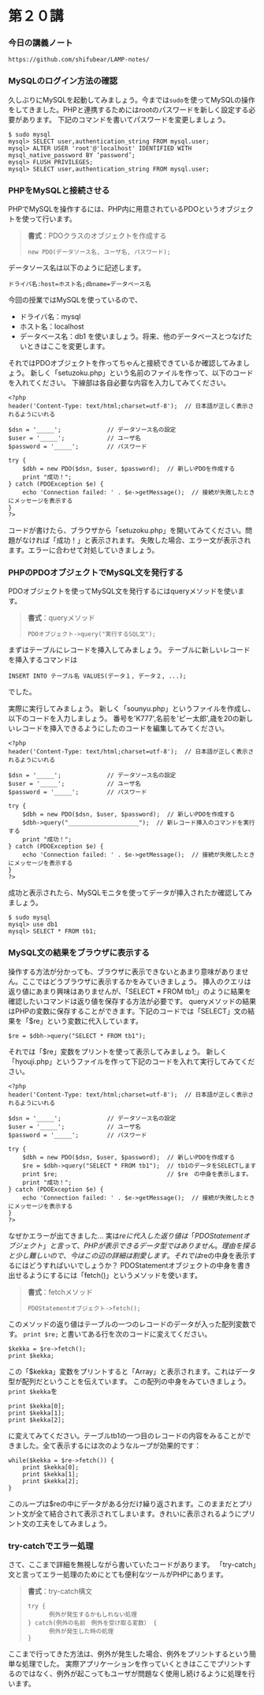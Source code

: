 # 第２０講 

### 今日の講義ノート
    https://github.com/shifubear/LAMP-notes/

### MySQLのログイン方法の確認
久しぶりにMySQLを起動してみましょう。今までは```sudo```を使ってMySQLの操作をしてきました。PHPと連携するためにはrootのパスワードを新しく設定する必要があります。
下記のコマンドを書いてパスワードを変更しましょう。

```
$ sudo mysql
mysql> SELECT user,authentication_string FROM mysql.user;
mysql> ALTER USER 'root'@'localhost' IDENTIFIED WITH mysql_native_password BY ‘password’;
mysql> FLUSH PRIVILEGES;
mysql> SELECT user,authentication_string FROM mysql.user;
```


### PHPをMySQLと接続させる
PHPでMySQLを操作するには、PHP内に用意されているPDOというオブジェクトを使って行います。

> __書式__：PDOクラスのオブジェクトを作成する
> ```
> new PDO(データソース名, ユーザ名, パスワード);
> ```

データソース名は以下のように記述します。
```
ドライバ名:host=ホスト名;dbname=データベース名
```

今回の授業ではMySQLを使っているので、
- ドライバ名：mysql
- ホスト名：localhost
- データベース名：db1
を使いましょう。将来、他のデータベースとつなげたいときはここを変更します。

それではPDOオブジェクトを作ってちゃんと接続できているか確認してみましょう。
新しく「setuzoku.php」という名前のファイルを作って、以下のコードを入れてください。
下線部は各自必要な内容を入力してみてください。

```
<?php
header('Content-Type: text/html;charset=utf-8');  // 日本語が正しく表示されるようにいれる

$dsn = '_____';             // データソース名の設定
$user = '_____';            // ユーザ名
$password = '_____';        // パスワード

try {
    $dbh = new PDO($dsn, $user, $password);  // 新しいPDOを作成する
    print "成功！";                         
} catch (PDOException $e) {
    echo 'Connection failed: ' . $e->getMessage();  // 接続が失敗したときにメッセージを表示する
}
?>
```

コードが書けたら、ブラウザから「setuzoku.php」を開いてみてください。問題がなければ「成功！」と表示されます。
失敗した場合、エラー文が表示されます。エラーに合わせて対処していきましょう。

### PHPのPDOオブジェクトでMySQL文を発行する
PDOオブジェクトを使ってMySQL文を発行するにはqueryメソッドを使います。

> __書式__：queryメソッド
> ```
> PDOオブジェクト->query("実行するSQL文");
> ```

まずはテーブルにレコードを挿入してみましょう。
テーブルに新しいレコードを挿入するコマンドは
```
INSERT INTO テーブル名 VALUES(データ１, データ２, ...);
```
でした。

実際に実行してみましょう。
新しく「sounyu.php」というファイルを作成し、以下のコードを入力しましょう。
番号を'K777',名前を'ピー太郎',歳を20の新しいレコードを挿入できるようにしたのコードを編集してみてください。
```
<?php
header('Content-Type: text/html;charset=utf-8');  // 日本語が正しく表示されるようにいれる

$dsn = '_____';             // データソース名の設定
$user = '_____';            // ユーザ名
$password = '_____';        // パスワード

try {
    $dbh = new PDO($dsn, $user, $password);  // 新しいPDOを作成する
    $dbh->query("____________________");  // 新レコード挿入のコマンドを実行する
    print "成功！";
} catch (PDOException $e) {
    echo 'Connection failed: ' . $e->getMessage();  // 接続が失敗したときにメッセージを表示する
}
?>
```

成功と表示されたら、MySQLモニタを使ってデータが挿入されたか確認してみましょう。
```
$ sudo mysql
mysql> use db1
mysql> SELECT * FROM tb1;
```

### MySQL文の結果をブラウザに表示する
操作する方法が分かっても、ブラウザに表示できないとあまり意味がありません。ここではどうブラウザに表示するかをみていきましょう。
挿入のクエリは返り値にあまり興味はありませんが、「SELECT * FROM tb1;」のように結果を確認したいコマンドは返り値を保存する方法が必要です。
queryメソッドの結果はPHPの変数に保存することができます。下記のコードでは「SELECT」文の結果を「$re」という変数に代入しています。

```
$re = $dbh->query("SELECT * FROM tb1");
```

それでは「$re」変数をプリントを使って表示してみましょう。
新しく「hyouji.php」というファイルを作って下記のコードを入れて実行してみてください。

```
<?php
header('Content-Type: text/html;charset=utf-8');  // 日本語が正しく表示されるようにいれる

$dsn = '_____';             // データソース名の設定
$user = '_____';            // ユーザ名
$password = '_____';        // パスワード

try {
    $dbh = new PDO($dsn, $user, $password);  // 新しいPDOを作成する
    $re = $dbh->query("SELECT * FROM tb1");  // tb1のデータをSELECTします
    print $re;                               // $re　の中身を表示します。
    print "成功！";
} catch (PDOException $e) {
    echo 'Connection failed: ' . $e->getMessage();  // 接続が失敗したときにメッセージを表示する
}
?>
```

なぜかエラーが出てきました…
実は$reに代入した返り値は「PDOStatementオブジェクト」と言って、PHPが表示できるデータ型ではありません。理由を探ると少し難しいので、今はこの辺の詳細は割愛します。
それでは$reの中身を表示するにはどうすればいいでしょうか？
PDOStatementオブジェクトの中身を書き出せるようにするには「fetch()」というメソッドを使います。

> __書式__：fetchメソッド
> ```
> PDOStatementオブジェクト->fetch();
> ```

このメソッドの返り値はテーブルの一つのレコードのデータが入った配列変数です。
```print $re;``` 
と書いてある行を次のコードに変えてください。
```
$kekka = $re->fetch();
print $kekka;
```
この「$kekka」変数をプリントすると「Array」と表示されます。これはデータ型が配列だということを伝えています。
この配列の中身をみていきましょう。```print $kekka```を
```
print $kekka[0];
print $kekka[1];
print $kekka[2];
```
に変えてみてください。テーブルtb1の一つ目のレコードの内容をみることができました。全て表示するには次のようなループが効果的です：
```
while($kekka = $re->fetch()) {
    print $kekka[0];
    print $kekka[1];
    print $kekka[2];
}
```

このループは$reの中にデータがある分だけ繰り返されます。このままだとプリント文が全て結合されて表示されてしまいます。きれいに表示されるようにプリント文の工夫をしてみましょう。

### try-catchでエラー処理
さて、ここまで詳細を無視しながら書いていたコードがあります。
「try-catch」文と言ってエラー処理のためにとても便利なツールがPHPにあります。
> __書式__：try-catch構文
> ```
> try {
>       例外が発生するかもしれない処理
> } catch(例外の名前　例外を受け取る変数） {
>       例外が発生した時の処理
> }
> ```

ここまで行ってきた方法は、例外が発生した場合、例外をプリントするという簡単な処理でした。
実際アプリケーションを作っていくときはここでプリントするのではなく、例外が起こってもユーザが問題なく使用し続けるように処理を行います。
